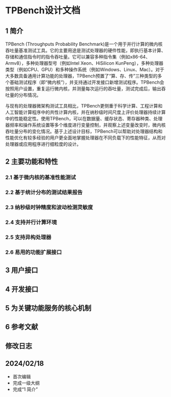 # TPBench设计文档

## 1 简介

TPBench (Throughputs Probability Benchmark)是一个用于并行计算的微内核吞吐量基准测试工具。它的主要用途是测试处理器的硬件性能，即执行基本计算、存储和通信指令时的指令吞吐量。它可以兼容多种指令集（例如x86-64、Armv8），多种处理器型号（例如Intel Xeon、HiSilicon KunPeng），多种处理器类型（例如CPU、GPU）和多种操作系统（例如Windows、Linux、Mac）。对于大多数具备通用计算功能的处理器，TPBench预置了“算、存、传”三种类型的多个基础测试程序（即“微内核”），并支持通过开发接口新增测试程序。TPBench会按照用户设置，重复运行微内核，并测量每次运行的吞吐量，测试完成后，输出吞吐量的分布情况。

与现有的处理器微架构测试工具相比，TPBench更侧重于科学计算、工程计算和人工智能计算程序中的共性计算内核，并在纳秒级时间尺度上评价处理器持续计算中的性能稳定性。使用TPBench，可以在数据量、缓存状态、寄存器种类、处理器频率和操作系统设置等多个维度进行变量控制，并观察上述变量改变时，微内核吞吐量分布的变化情况。基于上述设计目标，TPBench可以帮助对处理器结构和性能优化有较多经验的用户更全面地掌握处理器在不同负载下的性能特征，从而对处理器或应用程序进行细粒度的设计。

## 2 主要功能和特性

### 2.1 基于微内核的基准性能测试

### 2.2 基于统计分布的测试结果报告

### 2.3 纳秒级时钟精度和波动检测灵敏度

### 2.4 支持并行计算环境

### 2.5 支持异构处理器

### 2.6 易用的功能扩展接口

## 3 用户接口

## 4 开发接口

## 5 为关键功能服务的核心机制

## 6 参考文献

## 修改日志

## 2024/02/18

- 首次编辑
- 完成一级大纲
- 完成“1 简介”